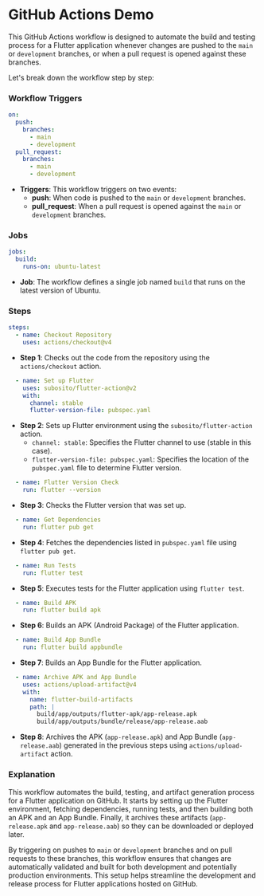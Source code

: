 # GitHub Actions Demo

This GitHub Actions workflow is designed to automate the build and testing process for a Flutter application whenever changes are pushed to the `main` or `development` branches, or when a pull request is opened against these branches.

Let's break down the workflow step by step:

### Workflow Triggers

```yaml
on:
  push:
    branches:
      - main
      - development
  pull_request:
    branches:
      - main
      - development
```

- **Triggers**: This workflow triggers on two events:
  - **push**: When code is pushed to the `main` or `development` branches.
  - **pull_request**: When a pull request is opened against the `main` or `development` branches.

### Jobs

```yaml
jobs:
  build:
    runs-on: ubuntu-latest
```

- **Job**: The workflow defines a single job named `build` that runs on the latest version of Ubuntu.

### Steps

```yaml
steps:
  - name: Checkout Repository
    uses: actions/checkout@v4
```
- **Step 1**: Checks out the code from the repository using the `actions/checkout` action.

```yaml
  - name: Set up Flutter
    uses: subosito/flutter-action@v2
    with:
      channel: stable
      flutter-version-file: pubspec.yaml
```
- **Step 2**: Sets up Flutter environment using the `subosito/flutter-action` action.
  - `channel: stable`: Specifies the Flutter channel to use (stable in this case).
  - `flutter-version-file: pubspec.yaml`: Specifies the location of the `pubspec.yaml` file to determine Flutter version.

```yaml
  - name: Flutter Version Check
    run: flutter --version
```
- **Step 3**: Checks the Flutter version that was set up.

```yaml
  - name: Get Dependencies
    run: flutter pub get
```
- **Step 4**: Fetches the dependencies listed in `pubspec.yaml` file using `flutter pub get`.

```yaml
  - name: Run Tests
    run: flutter test
```
- **Step 5**: Executes tests for the Flutter application using `flutter test`.

```yaml
  - name: Build APK
    run: flutter build apk
```
- **Step 6**: Builds an APK (Android Package) of the Flutter application.

```yaml
  - name: Build App Bundle
    run: flutter build appbundle
```
- **Step 7**: Builds an App Bundle for the Flutter application.

```yaml
  - name: Archive APK and App Bundle
    uses: actions/upload-artifact@v4
    with:
      name: flutter-build-artifacts
      path: |
        build/app/outputs/flutter-apk/app-release.apk
        build/app/outputs/bundle/release/app-release.aab
```
- **Step 8**: Archives the APK (`app-release.apk`) and App Bundle (`app-release.aab`) generated in the previous steps using `actions/upload-artifact` action.

### Explanation

This workflow automates the build, testing, and artifact generation process for a Flutter application on GitHub. It starts by setting up the Flutter environment, fetching dependencies, running tests, and then building both an APK and an App Bundle. Finally, it archives these artifacts (`app-release.apk` and `app-release.aab`) so they can be downloaded or deployed later.

By triggering on pushes to `main` or `development` branches and on pull requests to these branches, this workflow ensures that changes are automatically validated and built for both development and potentially production environments. This setup helps streamline the development and release process for Flutter applications hosted on GitHub.
